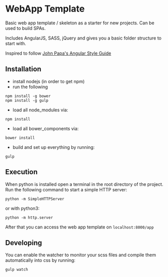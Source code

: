 WebApp Template
===================

Basic web app template / skeleton as a starter for new projects. Can be used to build SPAs.

Includes AngularJS, SASS, jQuery and gives you a basic folder structure to start with.

Inspired to follow <a href="https://github.com/johnpapa/angular-styleguide">John Papa's Angular Style Guide</a>

## Installation
 - install nodejs (in order to get npm)
 - run the following
```
npm install -g bower
npm install -g gulp
```
 - load all node_modules via:
```
npm install
```
 - load all bower_components via:
```
bower install
```
 - build and set up everything by running:
```
gulp
```

## Execution

When python is installed open a terminal in the root directory of the project. Run the following command to start a simple HTTP server:

```
python -m SimpleHTTPServer
```
or with python3:
```
python -m http.server
```

After that you can access the web app template on ```localhost:8000/app```

## Developing

You can enable the watcher to monitor your scss files and compile them automatically into css by running:

```
gulp watch
```